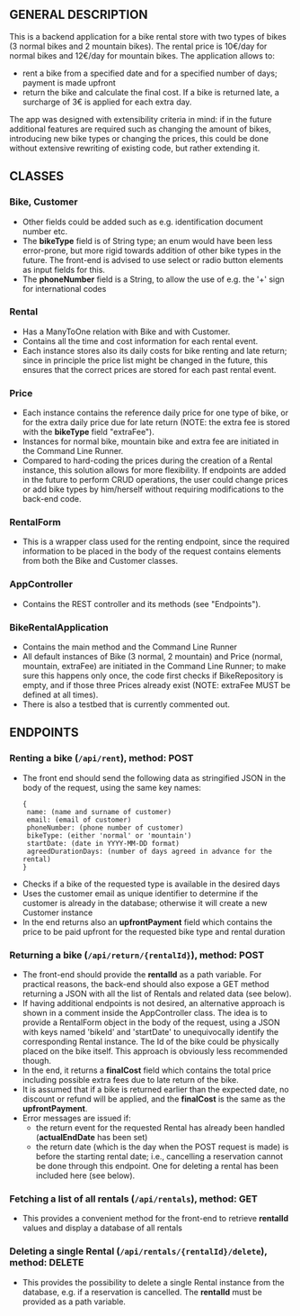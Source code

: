 
## GENERAL DESCRIPTION

This is a backend application for a bike rental store with two types of bikes (3 normal bikes and 2 mountain bikes). 
The rental price is 10€/day for normal bikes and 12€/day for mountain bikes. The application allows to:
-	rent a bike from a specified date and for a specified number of days; payment is made upfront
-	return the bike and calculate the final cost. If a bike is returned late, a surcharge of 3€ is applied for each extra day.

The app was designed with extensibility criteria in mind: if in the future additional features are required such as changing the amount of bikes, introducing new bike types or changing the prices, this could be done without extensive rewriting of existing code, but rather extending it.


## CLASSES
### Bike, Customer
-	Other fields could be added such as e.g. identification document number etc.
-	The **bikeType** field is of String type; an enum would have been less error-prone, but more rigid towards addition of other bike types in the future. The front-end is advised to use select or radio button elements as input fields for this.
-	The **phoneNumber** field is a String, to allow the use of e.g. the '+' sign for international codes

### Rental
-	Has a ManyToOne relation with Bike and with Customer.
-	Contains all the time and cost information for each rental event. 
-	Each instance stores also its daily costs for bike renting and late return; since in principle the price list might be changed in the future, this ensures that the correct prices are stored for each past rental event.

### Price
-	Each instance contains the reference daily price for one type of bike, or for the extra daily price due for late return (NOTE: the extra fee is stored with the **bikeType** field "extraFee").
-	Instances for normal bike, mountain bike and extra fee are initiated in the Command Line Runner.
-	Compared to hard-coding the prices during the creation of a Rental instance, this solution allows for more flexibility. If endpoints are added in the future to perform CRUD operations, the user could change prices or add bike types by him/herself without requiring modifications to the back-end code.

### RentalForm
-	This is a wrapper class used for the renting endpoint, since the required information to be placed in the body of the request contains elements from both the Bike and Customer classes. 

### AppController
-	Contains the REST controller and its methods (see "Endpoints").

### BikeRentalApplication
-	Contains the main method and the Command Line Runner
-	All default instances of Bike (3 normal, 2 mountain) and Price (normal, mountain, extraFee) are initiated in the Command Line Runner; to make sure this happens only once, the code first checks if BikeRepository is empty, and if those three Prices already exist (NOTE: extraFee MUST be defined at all times).
-	There is also a testbed that is currently commented out.


## ENDPOINTS
### Renting a bike (`/api/rent`), method: POST
-	The front end should send the following data as stringified JSON in the body of the request, using the same key names:
	```
	{
	 name: (name and surname of customer)
	 email: (email of customer)	 
	 phoneNumber: (phone number of customer)	 
	 bikeType: (either 'normal' or 'mountain')	 
	 startDate: (date in YYYY-MM-DD format)	 
	 agreedDurationDays: (number of days agreed in advance for the rental)
	}
	```
-	Checks if a bike of the requested type is available in the desired days 
-	Uses the customer email as unique identifier to determine if the customer is already in the database; otherwise it will create a new Customer instance
-	In the end returns also an **upfrontPayment** field which contains the price to be paid upfront for the requested bike type and rental duration 

### Returning a bike (`/api/return/{rentalId}`), method: POST
-	The front-end should provide the **rentalId** as a path variable. For practical reasons, the back-end should also expose a GET method returning a JSON with all the list of Rentals and related data (see below).
-	If having additional endpoints is not desired, an alternative approach is shown in a comment inside the AppController class. The idea is to provide a RentalForm object in the body of the request, using a JSON with keys named 'bikeId' and 'startDate' to unequivocally identify the corresponding Rental instance. 
	The Id of the bike could be physically placed on the bike itself. This approach is obviously less recommended though.
-	In the end, it returns a **finalCost** field which contains the total price including possible extra fees due to late return of the bike.
-	It is assumed that if a bike is returned earlier than the expected date, no discount or refund will be applied, and the **finalCost** is the same as the **upfrontPayment**.
-	Error messages are issued if:
  	-	the return event for the requested Rental has already been handled (**actualEndDate** has been set)
  	-	the return date (which is the day when the POST request is made) is before the starting rental date; i.e., cancelling a reservation cannot be done through this endpoint. One for deleting a rental has been included here (see below).

### Fetching a list of all rentals (`/api/rentals`), method: GET
-	This provides a convenient method for the front-end to retrieve **rentalId** values and display a database of all rentals

### Deleting a single Rental (`/api/rentals/{rentalId}/delete`), method: DELETE
-	This provides the possibility to delete a single Rental instance from the database, e.g. if a reservation is cancelled. The **rentalId** must be provided as a path variable.


